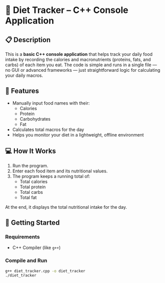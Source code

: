 # 🥗 Diet Tracker – C++ Console Application

## 📋 Description

This is a **basic C++ console application** that helps track your daily food intake by recording the calories and macronutrients (proteins, fats, and carbs) of each item you eat. The code is simple and runs in a single file — no GUI or advanced frameworks — just straightforward logic for calculating your daily macros.

## 🔧 Features

- Manually input food names with their:
  - Calories
  - Protein
  - Carbohydrates
  - Fat
- Calculates total macros for the day
- Helps you monitor your diet in a lightweight, offline environment

## 💻 How It Works

1. Run the program.
2. Enter each food item and its nutritional values.
3. The program keeps a running total of:
   - Total calories
   - Total protein
   - Total carbs
   - Total fat

At the end, it displays the total nutritional intake for the day.

## 🚀 Getting Started

### Requirements

- C++ Compiler (like `g++`)

### Compile and Run

```bash
g++ diet_tracker.cpp -o diet_tracker
./diet_tracker
